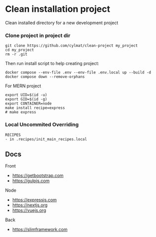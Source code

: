 # Clean installation project

Clean installed directory for a new development project

### Clone project in project dir

```shell
git clone https://github.com/cylmat/clean-project my_project
cd my_project
rm -r .git
```

Then run install script to help creating project:
```shell
docker compose --env-file .env --env-file .env.local up --build -d
docker compose down --remove-orphans
```

For MERN project
```shell
export UID=$(id -u)
export GID=$(id -g)
export CONTAINER=node
make install recipe=express
# make express
```

### Local Uncommited Overriding

```
RECIPES
- in .recipes/init_main_recipes.local
```

## Docs

Front
- https://getbootstrap.com
- https://gulpjs.com

Node
- https://expressjs.com
- https://nextjs.org
- https://vuejs.org

Back
- https://slimframework.com
